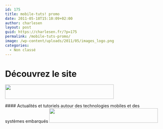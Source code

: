 ```yaml
---
id: 175
title: mobile-tuts! promo
date: 2011-05-18T15:10:09+02:00
author: charlesen
layout: post
guid: https://charlesen.fr/?p=175
permalink: /mobile-tuts-promo/
image: /wp-content/uploads/2011/05/images_logo.png
categories:
  - Non classé
---
```

</p> 

# Découvrez le site

<p style="text-align: justify;">
  <img loading="lazy" width="357" height="48" class=" size-full wp-image-173 size-full wp-image-174" src="https://charlesen.fr/wp-content/uploads/2011/05/images_logo.png" alt="" srcset="https://charlesen.fr/wp-content/uploads/2011/05/images_logo.png 357w, https://charlesen.fr/wp-content/uploads/2011/05/images_logo-300x40.png 300w" sizes="(max-width: 357px) 100vw, 357px" />
</p>#### Actualités et tutoriels autour des technologies mobiles et des systèmes embarqués <img loading="lazy" src="https://charlesen.fr/wp-content/uploads/2011/05/images_footer_mobile.png" alt="" width="357" height="48" /></a>